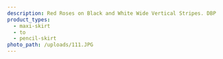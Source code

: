 ```yaml
---
description: Red Roses on Black and White Wide Vertical Stripes. DBP
product_types:
  - maxi-skirt
  - to
  - pencil-skirt
photo_path: /uploads/111.JPG
---
```

